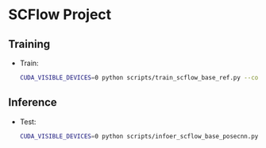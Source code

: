 # SCFlow Project

## Training
- Train:
  ```bash
  CUDA_VISIBLE_DEVICES=0 python scripts/train_scflow_base_ref.py --config-path configs/scflow_ycbv.yaml

## Inference
- Test:
  ```bash
  CUDA_VISIBLE_DEVICES=0 python scripts/infoer_scflow_base_posecnn.py --config-path saved/bop_specific/scflow_base_ref/scflow_ycbv.yaml
